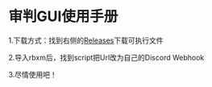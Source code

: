 # 审判GUI使用手册

1.下载方式：找到右侧的[Releases](https://github.com/ywk20223/-GUI-/releases)下载可执行文件

2.导入rbxm后，找到script把Url改为自己的Discord Webhook

3.尽情使用吧！